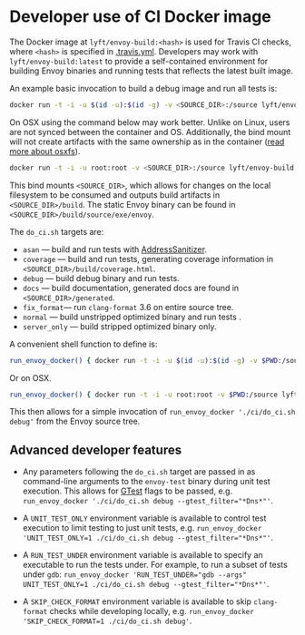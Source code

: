 # Developer use of CI Docker image

The Docker image at `lyft/envoy-build:<hash>` is used for Travis CI checks, where `<hash>` is specified in
[.travis.yml](https://github.com/lyft/envoy/blob/master/.travis.yml). Developers
may work with `lyft/envoy-build:latest` to provide a self-contained environment for
building Envoy binaries and running tests that reflects the latest built image.

An example basic invocation to build a debug image and run all tests is:

```bash
docker run -t -i -u $(id -u):$(id -g) -v <SOURCE_DIR>:/source lyft/envoy-build:latest /bin/bash -c "cd /source && ci/do_ci.sh debug"
```

On OSX using the command below may work better. Unlike on Linux, users are not
synced between the container and OS. Additionally, the bind mount will not
create artifacts with the same ownership as in the container ([read more about
osxfs][osxfs]).

```bash
docker run -t -i -u root:root -v <SOURCE_DIR>:/source lyft/envoy-build:latest /bin/bash -c "cd /source && ci/do_ci.sh debug"
```

This bind mounts `<SOURCE_DIR>`, which allows for changes on the local
filesystem to be consumed and outputs build artifacts in `<SOURCE_DIR>/build`.
The static Envoy binary can be found in `<SOURCE_DIR>/build/source/exe/envoy`.

The `do_ci.sh` targets are:

* `asan` &mdash; build and run tests with [AddressSanitizer](https://github.com/google/sanitizers/wiki/AddressSanitizer).
* `coverage` &mdash; build and run tests, generating coverage information in `<SOURCE_DIR>/build/coverage.html`.
* `debug` &mdash; build debug binary and run tests.
* `docs` &mdash; build documentation, generated docs are found in `<SOURCE_DIR>/generated`.
* `fix_format`&mdash; run `clang-format` 3.6 on entire source tree.
* `normal` &mdash; build unstripped optimized binary and run tests .
* `server_only` &mdash; build stripped optimized binary only.

A convenient shell function to define is:

```bash
run_envoy_docker() { docker run -t -i -u $(id -u):$(id -g) -v $PWD:/source lyft/envoy-build:latest /bin/bash -c "cd /source && $*";}
```

Or on OSX.

```bash
run_envoy_docker() { docker run -t -i -u root:root -v $PWD:/source lyft/envoy-build:latest /bin/bash -c "cd /source && $*";}
```

This then allows for a simple invocation of `run_envoy_docker './ci/do_ci.sh debug'` from the
Envoy source tree.

## Advanced developer features

* Any parameters following the `do_ci.sh` target are passed in as command-line
  arguments to the `envoy-test` binary during unit test execution. This allows
  for [GTest](https://github.com/google/googletest) flags to be passed, e.g.
  `run_envoy_docker './ci/do_ci.sh debug --gtest_filter="*Dns*"'`.

* A `UNIT_TEST_ONLY` environment variable is available to control test execution to limit testing to
  just unit tests, e.g. `run_envoy_docker 'UNIT_TEST_ONLY=1 ./ci/do_ci.sh debug --gtest_filter="*Dns*"'`.

* A `RUN_TEST_UNDER` environment variable is available to specify an executable to run the tests
  under. For example, to run a subset of tests under `gdb`: `run_envoy_docker 'RUN_TEST_UNDER="gdb --args" UNIT_TEST_ONLY=1 ./ci/do_ci.sh debug --gtest_filter="*Dns*"'`.

* A `SKIP_CHECK_FORMAT` environment variable is available to skip `clang-format` checks while developing locally, e.g. `run_envoy_docker 'SKIP_CHECK_FORMAT=1 ./ci/do_ci.sh debug'`.


[osxfs]: https://docs.docker.com/docker-for-mac/osxfs/
